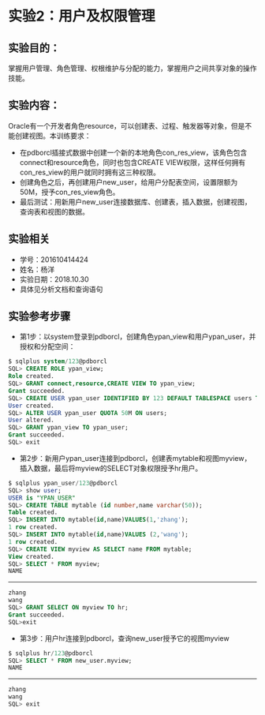 # 实验2：用户及权限管理
## 实验目的：
掌握用户管理、角色管理、权根维护与分配的能力，掌握用户之间共享对象的操作技能。
## 实验内容：
Oracle有一个开发者角色resource，可以创建表、过程、触发器等对象，但是不能创建视图。本训练要求：
- 在pdborcl插接式数据中创建一个新的本地角色con_res_view，该角色包含connect和resource角色，同时也包含CREATE VIEW权限，这样任何拥有con_res_view的用户就同时拥有这三种权限。
- 创建角色之后，再创建用户new_user，给用户分配表空间，设置限额为50M，授予con_res_view角色。
- 最后测试：用新用户new_user连接数据库、创建表，插入数据，创建视图，查询表和视图的数据。
## 实验相关
- 学号：201610414424
- 姓名：杨洋
- 实验日期：2018.10.30
- 具体见分析文档和查询语句

## 实验参考步骤
- 第1步：以system登录到pdborcl，创建角色ypan_view和用户ypan_user，并授权和分配空间：
```sql
$ sqlplus system/123@pdborcl
SQL> CREATE ROLE ypan_view;
Role created.
SQL> GRANT connect,resource,CREATE VIEW TO ypan_view;
Grant succeeded.
SQL> CREATE USER ypan_user IDENTIFIED BY 123 DEFAULT TABLESPACE users TEMPORARY TABLESPACE temp;
User created.
SQL> ALTER USER ypan_user QUOTA 50M ON users;
User altered.
SQL> GRANT ypan_view TO ypan_user;
Grant succeeded.
SQL> exit
```

- 第2步：新用户ypan_user连接到pdborcl，创建表mytable和视图myview，插入数据，最后将myview的SELECT对象权限授予hr用户。
```sql
$ sqlplus ypan_user/123@pdborcl
SQL> show user;
USER is "YPAN_USER"
SQL> CREATE TABLE mytable (id number,name varchar(50));
Table created.
SQL> INSERT INTO mytable(id,name)VALUES(1,'zhang');
1 row created.
SQL> INSERT INTO mytable(id,name)VALUES (2,'wang');
1 row created.
SQL> CREATE VIEW myview AS SELECT name FROM mytable;
View created.
SQL> SELECT * FROM myview;
NAME
```
***
```sql
zhang
wang
SQL> GRANT SELECT ON myview TO hr;
Grant succeeded.
SQL>exit
```
- 第3步：用户hr连接到pdborcl，查询new_user授予它的视图myview
```sql
$ sqlplus hr/123@pdborcl
SQL> SELECT * FROM new_user.myview;
NAME
```
***
```sql
zhang
wang
SQL> exit
```












